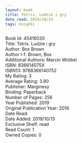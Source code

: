 ```yaml
---
layout: book
title: Tetris. Ludzie i gry
date_read: 2019/10/13
tags: książki
---
```


Book Id: 45416020<br />
Title: Tetris. Ludzie i gry<br />
Author: Box Brown<br />
Author l-f: Brown, Box<br />
Additional Authors: Marcin Wróbel<br />
ISBN: 836614075X<br />
ISBN13: 9788366140752<br />
My Rating: 3<br />
Average Rating: 3.80<br />
Publisher: Marginesy<br />
Binding: Paperback<br />
Number of Pages: 256<br />
Year Published: 2019<br />
Original Publication Year: 2016<br />
Date Read: <br />
Date Added: 2019/10/13<br />
Exclusive Shelf: read<br />
Read Count: 1<br />
Owned Copies: 0<br />


